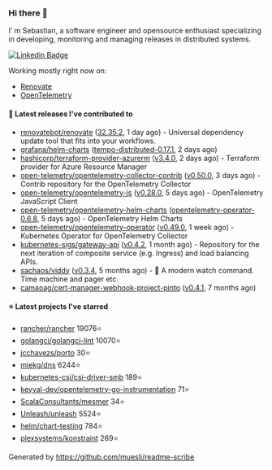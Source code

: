 ### Hi there 👋

I’ m Sebastian, a software engineer and opensource enthusiast specializing in developing, monitoring and managing releases in distributed systems.

[![Linkedin Badge](https://img.shields.io/badge/-LinkedIn-blue?style=flat&logo=Linkedin&logoColor=white&link=https://www.linkedin.com/in/sebastian-poxhofer/)](https://www.linkedin.com/in/sebastian-poxhofer/)

Working mostly right now on:
- [Renovate](https://github.com/renovatebot/renovate)
- [OpenTelemetry](https://github.com/open-telemetry)



#### 🚀 Latest releases I've contributed to

- [renovatebot/renovate](https://github.com/renovatebot/renovate) ([32.35.2](https://github.com/renovatebot/renovate/releases/tag/32.35.2), 1 day ago) - Universal dependency update tool that fits into your workflows.
- [grafana/helm-charts](https://github.com/grafana/helm-charts) ([tempo-distributed-0.17.1](https://github.com/grafana/helm-charts/releases/tag/tempo-distributed-0.17.1), 2 days ago)
- [hashicorp/terraform-provider-azurerm](https://github.com/hashicorp/terraform-provider-azurerm) ([v3.4.0](https://github.com/hashicorp/terraform-provider-azurerm/releases/tag/v3.4.0), 2 days ago) - Terraform provider for Azure Resource Manager
- [open-telemetry/opentelemetry-collector-contrib](https://github.com/open-telemetry/opentelemetry-collector-contrib) ([v0.50.0](https://github.com/open-telemetry/opentelemetry-collector-contrib/releases/tag/v0.50.0), 3 days ago) - Contrib repository for the OpenTelemetry Collector
- [open-telemetry/opentelemetry-js](https://github.com/open-telemetry/opentelemetry-js) ([v0.28.0](https://github.com/open-telemetry/opentelemetry-js/releases/tag/v0.28.0), 5 days ago) - OpenTelemetry JavaScript Client
- [open-telemetry/opentelemetry-helm-charts](https://github.com/open-telemetry/opentelemetry-helm-charts) ([opentelemetry-operator-0.6.8](https://github.com/open-telemetry/opentelemetry-helm-charts/releases/tag/opentelemetry-operator-0.6.8), 5 days ago) - OpenTelemetry Helm Charts
- [open-telemetry/opentelemetry-operator](https://github.com/open-telemetry/opentelemetry-operator) ([v0.49.0](https://github.com/open-telemetry/opentelemetry-operator/releases/tag/v0.49.0), 1 week ago) - Kubernetes Operator for OpenTelemetry Collector
- [kubernetes-sigs/gateway-api](https://github.com/kubernetes-sigs/gateway-api) ([v0.4.2](https://github.com/kubernetes-sigs/gateway-api/releases/tag/v0.4.2), 1 month ago) - Repository for the next iteration of composite service (e.g. Ingress) and load balancing APIs.
- [sachaos/viddy](https://github.com/sachaos/viddy) ([v0.3.4](https://github.com/sachaos/viddy/releases/tag/v0.3.4), 5 months ago) - 👀 A modern watch command. Time machine and pager etc.
- [camaoag/cert-manager-webhook-project-pinto](https://github.com/camaoag/cert-manager-webhook-project-pinto) ([v0.4.1](https://github.com/camaoag/cert-manager-webhook-project-pinto/releases/tag/v0.4.1), 7 months ago)

#### ⭐ Latest projects I've starred

- [rancher/rancher](https://github.com/rancher/rancher}) 19076⭐
- [golangci/golangci-lint](https://github.com/golangci/golangci-lint}) 10070⭐
- [jcchavezs/porto](https://github.com/jcchavezs/porto}) 30⭐
- [miekg/dns](https://github.com/miekg/dns}) 6244⭐
- [kubernetes-csi/csi-driver-smb](https://github.com/kubernetes-csi/csi-driver-smb}) 189⭐
- [keyval-dev/opentelemetry-go-instrumentation](https://github.com/keyval-dev/opentelemetry-go-instrumentation}) 71⭐
- [ScalaConsultants/mesmer](https://github.com/ScalaConsultants/mesmer}) 34⭐
- [Unleash/unleash](https://github.com/Unleash/unleash}) 5524⭐
- [helm/chart-testing](https://github.com/helm/chart-testing}) 784⭐
- [plexsystems/konstraint](https://github.com/plexsystems/konstraint}) 269⭐



Generated by https://github.com/muesli/readme-scribe
